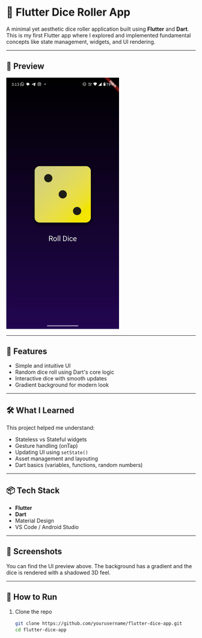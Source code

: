 # 🎲 Flutter Dice Roller App

A minimal yet aesthetic dice roller application built using **Flutter** and **Dart**.  
This is my first Flutter app where I explored and implemented fundamental concepts like state management, widgets, and UI rendering.

---

## 📱 Preview

<img src="assets/images/dice-app-ss.jpg" width="300" alt="App Screenshot" />

---

## 🚀 Features

- Simple and intuitive UI
- Random dice roll using Dart's core logic
- Interactive dice with smooth updates
- Gradient background for modern look

---

## 🛠️ What I Learned

This project helped me understand:

- Stateless vs Stateful widgets
- Gesture handling (onTap)
- Updating UI using `setState()`
- Asset management and layouting
- Dart basics (variables, functions, random numbers)

---

## 📦 Tech Stack

- **Flutter**
- **Dart**
- Material Design
- VS Code / Android Studio

---

## 📸 Screenshots

You can find the UI preview above. The background has a gradient and the dice is rendered with a shadowed 3D feel.

---

## 🔧 How to Run

1. Clone the repo
   ```bash
   git clone https://github.com/yourusername/flutter-dice-app.git
   cd flutter-dice-app
